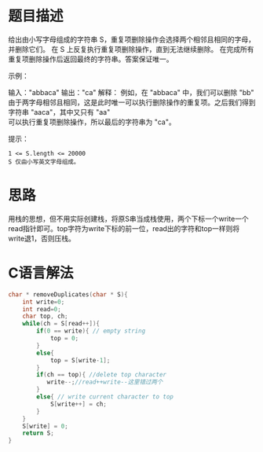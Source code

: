 题目描述
=========================
给出由小写字母组成的字符串 S，重复项删除操作会选择两个相邻且相同的字母，并删除它们。
在 S 上反复执行重复项删除操作，直到无法继续删除。
在完成所有重复项删除操作后返回最终的字符串。答案保证唯一。

 示例：

输入："abbaca"
输出："ca"
解释：
例如，在 "abbaca" 中，我们可以删除 "bb" 由于两字母相邻且相同，这是此时唯一可以执行删除操作的重复项。之后我们得到字符串 "aaca"，其中又只有 "aa"   
可以执行重复项删除操作，所以最后的字符串为 "ca"。

提示：


	1 <= S.length <= 20000
	S 仅由小写英文字母组成。

思路
==================
用栈的思想，但不用实际创建栈，将原S串当成栈使用，两个下标一个write一个read指针即可。top字符为write下标的前一位，read出的字符和top一样则将write退1，否则压栈。

C语言解法
=======================
```c
char * removeDuplicates(char * S){
    int write=0;
    int read=0;
    char top, ch;    
    while(ch = S[read++]){
        if(0 == write){ // empty string
            top = 0;
        }
        else{
            top = S[write-1];
        }
        if(ch == top){ //delete top character
           write--;//read++write--这里错过两个
        }
        else{ // write current character to top
            S[write++] = ch;                                  
        }                              
    }
    S[write] = 0;
    return S;
}
```
